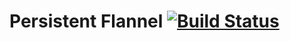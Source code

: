 # Persistent Flannel [![Build Status](https://travis-ci.org/razage/persistent-flannel.svg?branch=master)](https://travis-ci.org/razage/persistent-flannel)
